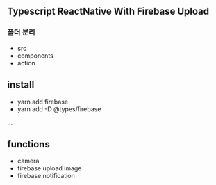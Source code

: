 ## Typescript ReactNative With Firebase Upload

### 폴더 분리
- src
- components
- action

## install
- yarn add firebase
- yarn add -D @types/firebase

...

## functions 
- camera
- firebase upload image
- firebase notification